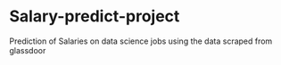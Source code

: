 # Salary-predict-project
Prediction of Salaries on data science jobs using the data scraped from glassdoor 
